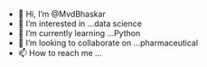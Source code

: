 - 👋 Hi, I’m @MvdBhaskar
- 👀 I’m interested in ...data science 
- 🌱 I’m currently learning ...Python 
- 💞️ I’m looking to collaborate on ...pharmaceutical 
- 📫 How to reach me ...

<!---
MvdBhaskar/MvdBhaskar is a ✨ special ✨ repository because its `README.md` (this file) appears on your GitHub profile.
You can click the Preview link to take a look at your changes.
--->
